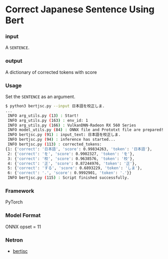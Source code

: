 # Correct Japanese Sentence Using Bert

### input
A `SENTENCE`.

### output
A dictionary of corrected tokens with score

### Usage
Set the `SENTENCE` as an argument.

```bash
$ python3 bertjsc.py --input 日本語を校正しま.
...
 INFO arg_utils.py (13) : Start!
 INFO arg_utils.py (163) : env_id: 1
 INFO arg_utils.py (166) : VulkanDNN-Radeon RX 560 Series
 INFO model_utils.py (84) : ONNX file and Prototxt file are prepared!
 INFO bertjsc.py (91) : input_text: 日本語を校正しま.
 INFO bertjsc.py (94) : inference has started...
 INFO bertjsc.py (113) : corrected_tokens:
{1: {'correct': '日本語', 'score': 0.99834263, 'token': '日本語'},
 2: {'correct': 'を', 'score': 0.9902327, 'token': 'を'},
 3: {'correct': '校', 'score': 0.9638576, 'token': '校'},
 4: {'correct': '正', 'score': 0.87244976, 'token': '正'},
 5: {'correct': 'する', 'score': 0.6893229, 'token': 'しま'},
 6: {'correct': '.', 'score': 0.9992901, 'token': '.'}}
 INFO bertjsc.py (115) : Script finished successfully.
```

### Framework
PyTorch

### Model Format
ONNX opset = 11

### Netron

- [bertjsc](https://netron.app/?url=https://storage.googleapis.com/ailia-models/bertjsc/bertjsc.onnx.prototxt)
